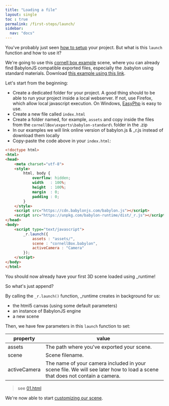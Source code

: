 ```yaml
---
title: "Loading a file"
layout: single
toc : true
permalink: /first-steps/launch/
sidebar:
  nav: "docs"  
---
```


You've probably just seen [how to setup](../../#launch) your project. But what is this `launch` function and how to use it?

We're going to use this [cornell box example](https://github.com/babylon-runtime/_r.assets/tree/master/cornellBox) scene, where you can already find BabylonJS compatible exported files, especially the .babylon using standard materials. Download [this example using this link](https://github.com/babylon-runtime/_r.assets/releases/download/v1.0/cornellBox.zip).

Let's start from the beginning:
- Create a dedicated folder for your project. A good thing should to be able to run your project inside a local webserver. If not, use Firefox, which allow local javascript execution. On Windows, [EasyPhp](https://www.easyphp.org/) is easy to use.
- Create a new file called `index.html`
- Create a folder named, for example, `assets` and copy inside the files from the `cornellBox\exports\babylon-standard\` folder in the .zip
- In our examples we will link online version of babylon.js & \_r.js instead of download them locally
- Copy-paste the code above in your `index.html`:

```html
<!doctype html>
<html>
<head>
    <meta charset="utf-8">
    <style>
        html, body {
            overflow: hidden;
            width   : 100%;
            height  : 100%;
            margin  : 0;
            padding : 0;
        }
    </style>
    <script src="https://cdn.babylonjs.com/babylon.js"></script>
    <script src="https://unpkg.com/babylon-runtime/dist/_r.js"></script>
</head>
<body>
    <script type="text/javascript">
        _r.launch({
            assets : "assets/",
            scene : "cornellBox.babylon",
            activeCamera : "Camera"
        });
    </script>
</body>
</html>
```

You should now already have your first 3D scene loaded using \_runtime!

So what's just append?

By calling the `_r.launch()` function, \_runtime creates in background for us:

- the html5 canvas (using some default parameters)
- an instance of BabylonJS engine
- a new scene

Then, we have few parameters in this `launch` function to set:

| property | value |
| --- | --- |
| assets | The path where you've exported your scene. |
| scene | Scene filename. |
| activeCamera | The name of your camera included in your scene file. We will see later how to load a scene that does not contain a camera. |

> see [01.html](https://github.com/babylon-runtime/_r.assets/blob/master/babylon-runtime.github.io/examples/first-steps/launch/01.html)

We're now able to start [customizing our scene](../patching).